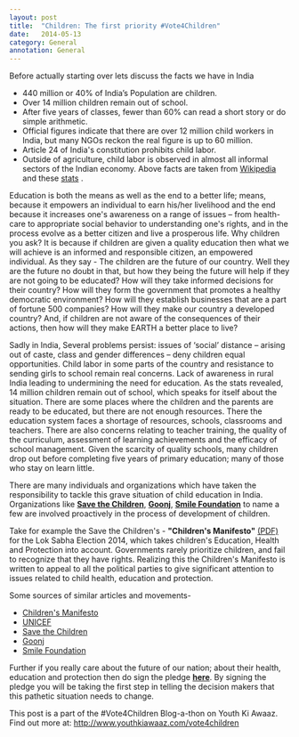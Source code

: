 ```yaml
---
layout: post
title:  "Children: The first priority #Vote4Children"
date:   2014-05-13
category: General
annotation: General
---
```


Before actually starting over lets discuss the facts we have in India

- 440 million or 40% of India’s Population are children.
- Over 14 million children remain out of school.
- After five years of classes, fewer than 60% can read a short story or do simple arithmetic.
- Official figures indicate that there are over 12 million child workers in India, but many NGOs reckon the real figure is up to 60 million.
- Article 24 of India's constitution prohibits child labor.
- Outside of agriculture, child labor is observed in almost all informal sectors of the Indian economy.
Above facts are taken from [Wikipedia][child labor] and these [stats][facts] .


Education is both the means as well as the end to a better life; means, because it empowers an individual to earn his/her livelihood and the end because it increases one's awareness on a range of issues – from health-care to appropriate social behavior to understanding one's rights, and in the process evolve as a better citizen and live a prosperous life. Why children you ask? It is because if children are given a quality education then what we will achieve is an informed and responsible citizen, an empowered individual. As they say - The children are the future of our country. Well they are the future no doubt in that, but how they being the future will help if they are not going to be educated? How will they take informed decisions for their country? How will they form the government that promotes a healthy democratic environment? How will they establish businesses that are a part of fortune 500 companies? How will they make our country a developed country? And, if children are not aware of the consequences of their actions, then how will they make EARTH a better place to live?

Sadly in India, Several problems persist: issues of ‘social’ distance – arising out of caste, class and gender differences – deny children equal opportunities. Child labor in some parts of the country and resistance to sending girls to school remain real concerns. Lack of awareness in rural India leading to undermining the need for education. As the stats revealed, 14 million children remain out of school, which speaks for itself about the situation. There are some places where the children and the parents are ready to be educated, but there are not enough resources. There the education system faces a shortage of resources, schools, classrooms and teachers. There are also concerns relating to teacher training, the quality of the curriculum, assessment of learning achievements and the efficacy of school management. Given the scarcity of quality schools, many children drop out before completing five years of primary education; many of those who stay on learn little.

There are many individuals and organizations which have taken the responsibility to tackle this grave situation of child education in India. Organizations like **[Save the Children][StC]**, **[Goonj][G]**, **[Smile Foundation][SF]** to name a few are involved proactively in the process of development of children.

Take for example the Save the Children's - **"Children's Manifesto"** [(PDF)][CM] for the Lok Sabha Election 2014, which takes children's Education, Health and Protection into account. Governments rarely prioritize children, and fail to recognize that they have rights. Realizing this the Children's Manifesto is written to appeal to all the political parties to give significant attention to issues related to child health, education and protection.

Some sources of similar articles and movements-

- [Children's Manifesto][CM]
- [UNICEF][UNICEF]
- [Save the Children][StC]
- [Goonj][G]
- [Smile Foundation][SF]

Further if you really care about the future of our nation; about their health, education and protection then do sign the pledge **[here][vote4children]**. By signing the pledge you will be taking the first step in telling the decision makers that this pathetic situation needs to change.

This post is a part of the #Vote4Children Blog-a-thon on Youth Ki Awaaz. Find out more at: http://www.youthkiawaaz.com/vote4children

[child labor]: http://en.wikipedia.org/wiki/Child_labour_in_India
[facts]: http://www.friendsofsbt.org/statistics
[StC]: https://www.savethechildren.in/
[G]: http://goonj.org/
[SF]: http://www.smilefoundationindia.org/
[CM]: http://www.savethechildren.in/images/manifesto_final.pdf
[UNICEF]: http://www.unicef.org/india/children_2359.htm
[vote4children]: http://www.youthkiawaaz.com/vote4children